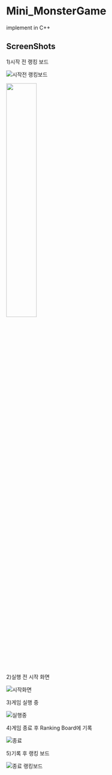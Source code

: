 # Mini_MonsterGame
implement in C++

ScreenShots
------

1)시작 전 랭킹 보드

![시작전 랭킹보드](https://user-images.githubusercontent.com/66946182/97946405-b0676780-1dcd-11eb-87c6-7f2262f394e1.png)

<img src="https://user-images.githubusercontent.com/66946182/97946405-b0676780-1dcd-11eb-87c6-7f2262f394e1.png" width = "40%">

2)실행 전 시작 화면

![시작화면](https://user-images.githubusercontent.com/66946182/97946409-b2c9c180-1dcd-11eb-8d25-6dc35a6c7f6f.png)

3)게임 실행 중 

![실행중](https://user-images.githubusercontent.com/66946182/97946423-b8bfa280-1dcd-11eb-9385-f21073fc3f1f.png)

4)게임 종료 후 Ranking Board에 기록

![종료](https://user-images.githubusercontent.com/66946182/97946426-b9f0cf80-1dcd-11eb-8336-36d0962afeb8.png)

5)기록 후 랭킹 보드

![종료 랭킹보드](https://user-images.githubusercontent.com/66946182/97946427-ba896600-1dcd-11eb-839c-81378a25ba52.png)
